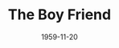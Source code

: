 ---
title: The Boy Friend
date: 1959-11-20
closing_date: 1959-11-28
layout: productions
featured_image:
image_caption:
image_credit:
playbill:
Theatre: Theatre Jacksonville
Venue: Little Theatre
cast:
- Hortense: Judy Bischoff
- Dulcie: Woollie Grimes
- Fay: Margie Pearce
- Maisie: Frances Andrews
- Nancy: Valerie Rye
- Polly Browne: Jacquelyn Smiley
- Madame Dubonnet: Gertrude Moller
- Bobby Van Husen: Dick Wright
- Percival Browne: Harry Richard
- Tony: William O. Milton
- Alphonse: Joe Stauffer
- Lord Brockhurst: Archie Eason
- Lady Brockhurst: Helen Woodland
- Marcel: Luckey Heath
- Pierre: William A. Alexander
- Gendarme: Art Logan
- Garcon: Joe Sloan
- Pepe: Sand Gordon
- Lolita:
  - Margie Pearce
- The Girls:
  - Gayle Swymer
  - Betti Chapman
  - Melva Williams
  - Laurene Prescott
- The Boys:
  - George McManus
  - Willie Moore
- The Mannequins:
  - Laverna Moore
  - Wilma Bertrand
  - Virginia Roumillat
  - Iris Carter
crew:
- Staging: Maurice Geoffrey
- Choreography: Art Powell
- Musical Direction: Eddie Reynolds
- Stage Manager: Art Logan
- Assistant Stage Manager: Joe Sloan
- Voice and Diction Coach: Florence Soldinger
- Crew:
  - Ernie Evans
  - Frank Ridge
  - Robert Ovenpharo
  - Marshall Graver
  - Dixie Cohen
- Lighting:
  - Norman Howard
  - Warren Zundell
  - Debby Dunn
  - Al Gross
- Costumes:
  - Ellen Black
  - Virginia Black
  - Brandy Kraft
  - Wilma Bertrand
  - Marie Logan
  - Doris Edwards
  - Bob Meadows
  - Archie Eason
- Properties:
  - Artie Ramaker
  - Florence Seymour
  - Laverna Moore
  - Sabina Meyer
  - Debby Dunn
  - Ernie Evans
- Make-Up:
  - Dorothy Portnoy
  - Lacy Wilson
  - Polly Clendening
  - Elmo Lehman
  - Bill Gibbs
- Typing: Beatrice K. Weisberg
- Scenery:
  - Frank Ridge
  - Dixie Cohen
  - Mark Harris
  - Art Logan
  - Joe Sloan
  - Norman Howard
  - Mary Kilpatrick
  - Laverna Moore
  - Bunni Thornhill
  - Wilma Bertrand
  - Dick Taylor
  - Joe Ferri
  - Thelma Mayeron
  - Ellen Black
  - Gayle Swymer
  - Martha Maguire
  - Lacy Wilson
  - Evan Wright
  - Ernie Evans
  - Jack Broughton
  - Brandy Kraft
  - Emily McGiffin
  - Joyce Tinkham
  - Felix Jacobs
  - Marshall Grauer
  - Glenn H. Logan
  - Marie Logan
  - David Boyer
  - Mrs. David Boyer
external_links:
---